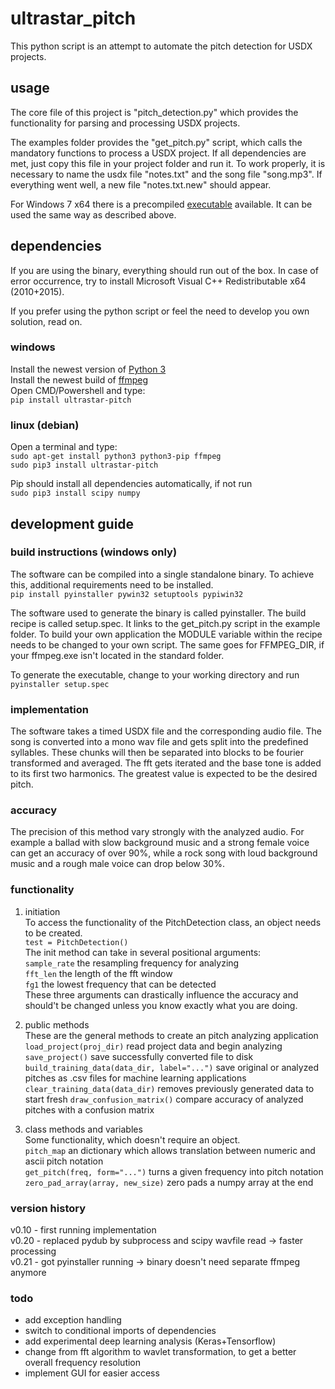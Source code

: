 # ultrastar_pitch
This python script is an attempt to automate the pitch detection for USDX projects. 

## usage
The core file of this project is "pitch_detection.py" which provides the functionality 
for parsing and processing USDX projects. 

The examples folder provides the "get_pitch.py" script, which calls the mandatory functions to process a USDX project.
If all dependencies are met, just copy this file in your project folder and run it. 
To work properly, it is necessary to name the usdx file "notes.txt" and the song file "song.mp3".
If everything went well, a new file "notes.txt.new" should appear.

For Windows 7 x64 there is a precompiled [executable](https://my.pcloud.com/publink/show?code=XZE8sU7ZW58K4ntkw0kx2vRuulB0HYVx2ITy) available. 
It can be used the same way as described above.

## dependencies
If you are using the binary, everything should run out of the box. 
In case of error occurrence, try to install Microsoft Visual C++ Redistributable x64 (2010+2015).  
  
If you prefer using the python script or feel the need to develop you own solution, read on.
### windows
Install the newest version of [Python 3](https://www.python.org/downloads/windows/)  
Install the newest build of [ffmpeg](https://de.wikihow.com/FFmpeg-unter-Windows-installieren)  
Open CMD/Powershell and type:  
`pip install ultrastar-pitch`
### linux (debian)
Open a terminal and type:  
`sudo apt-get install python3 python3-pip ffmpeg`  
`sudo pip3 install ultrastar-pitch`  

Pip should install all dependencies automatically, if not run  
`sudo pip3 install scipy numpy`

## development guide
### build instructions (windows only)
The software can be compiled into a single standalone binary. To achieve this, additional requirements need to be installed.  
`pip install pyinstaller pywin32 setuptools pypiwin32`  

The software used to generate the binary is called pyinstaller. The build recipe is called setup.spec. 
It links to the get_pitch.py script in the example folder. To build your own application the MODULE variable within the recipe needs to 
be changed to your own script. The same goes for FFMPEG_DIR, if your ffmpeg.exe isn't located in the standard folder.

To generate the executable, change to your working directory and run  
`pyinstaller setup.spec`

### implementation
The software takes a timed USDX file and the corresponding audio file. The song is converted into a mono wav file 
and gets split into the predefined syllables. These chunks will then be separated into blocks to be fourier transformed and averaged.
The fft gets iterated and the base tone is added to its first two harmonics. The greatest value is expected to be the desired pitch.

### accuracy
The precision of this method vary strongly with the analyzed audio. For example a ballad with slow background music and a strong female voice
can get an accuracy of over 90%, while a rock song with loud background music and a rough male voice can drop below 30%.

### functionality

1. initiation  
To access the functionality of the PitchDetection class, an object needs to be created.  
`test = PitchDetection()`  
The init method can take in several positional arguments:  
`sample_rate` the resampling frequency for analyzing  
`fft_len` the length of the fft window  
`fg1` the lowest frequency that can be detected  
These three arguments can drastically influence the accuracy and should't be changed unless you know exactly what you are doing.

2. public methods  
These are the general methods to create an pitch analyzing application  
`load_project(proj_dir)`	read project data and begin analyzing  
`save_project()` save successfully converted file to disk  
`build_training_data(data_dir, label="...")` save original or analyzed pitches as .csv files for machine learning applications 
`clear_training_data(data_dir)` removes previously generated data to start fresh 
`draw_confusion_matrix()` compare accuracy of analyzed pitches with a confusion matrix

3. class methods and variables  
Some functionality, which doesn't require an object.  
`pitch_map` an dictionary which allows translation between numeric and ascii pitch notation  
`get_pitch(freq, form="...")` turns a given frequency into pitch notation  
`zero_pad_array(array, new_size)` zero pads a numpy array at the end

### version history
v0.10 - first running implementation  
v0.20 - replaced pydub by subprocess and scipy wavfile read -> faster processing  
v0.21 - got pyinstaller running -> binary doesn't need separate ffmpeg anymore

### todo
* add exception handling
* switch to conditional imports of dependencies
* add experimental deep learning analysis (Keras+Tensorflow)
* change from fft algorithm to wavlet transformation, to get a better overall frequency resolution
* implement GUI for easier access





